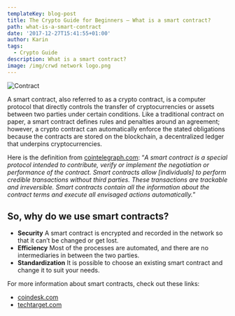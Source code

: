 ```yaml
---
templateKey: blog-post
title: The Crypto Guide for Beginners – What is a smart contract?
path: what-is-a-smart-contract
date: '2017-12-27T15:41:55+01:00'
author: Karin
tags:
  - Crypto Guide
description: What is a smart contract?
image: /img/crwd network logo.png
---
```

![Contract](/img/writing-1149962_640.jpg)

A smart contract, also referred to as a crypto contract, is a computer protocol that directly controls the transfer of cryptocurrencies or assets between two parties under certain conditions. Like a traditional contract on paper, a smart contract defines rules and penalties around an agreement; however, a crypto contract can automatically enforce the stated obligations because the contracts are stored on the blockchain, a decentralized ledger that underpins cryptocurrencies.



Here is the definition from [cointelegraph.com](https://cointelegraph.com/explained/smart-contracts-explained): “_A smart contract is a special protocol intended to contribute, verify or implement the negotiation or performance of the contract. Smart contracts allow \[individuals] to perform credible transactions without third parties. These transactions are trackable and irreversible. Smart contracts contain all the information about the contract terms and execute all envisaged actions automatically._”



## So, why do we use smart contracts?

* **Security** A smart contract is encrypted and recorded in the network so that it can’t be changed or get lost.
* **Efficiency**  Most of the processes are automated, and there are no intermediaries in between the two parties.
* **Standardization**  It is possible to choose an existing smart contract and change it to suit your needs.

For more information about smart contracts, check out these links:



* [coindesk.com](https://www.coindesk.com/information/ethereum-smart-contracts-work/)
* [techtarget.com](https://ico.conda.online/searchcompliance.techtarget.com/definition/smart-contract)
